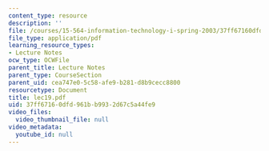 ```yaml
---
content_type: resource
description: ''
file: /courses/15-564-information-technology-i-spring-2003/37ff67160dfd961bb9932d67c5a44fe9_lec19.pdf
file_type: application/pdf
learning_resource_types:
- Lecture Notes
ocw_type: OCWFile
parent_title: Lecture Notes
parent_type: CourseSection
parent_uid: cea747e0-5c58-afe9-b281-d8b9cecc8800
resourcetype: Document
title: lec19.pdf
uid: 37ff6716-0dfd-961b-b993-2d67c5a44fe9
video_files:
  video_thumbnail_file: null
video_metadata:
  youtube_id: null
---
```

